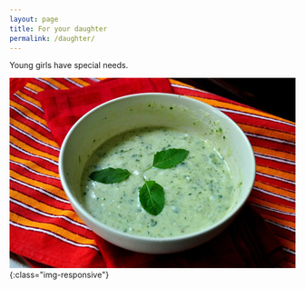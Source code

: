 ```yaml
---
layout: page
title: For your daughter
permalink: /daughter/
---
```


Young girls have special needs.

![minty-product](/assets/mint.jpg){:class="img-responsive"}
